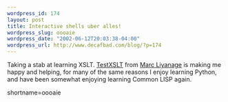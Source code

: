 ```yaml
--- 
wordpress_id: 174
layout: post
title: Interactive shells uber alles!
wordpress_slug: oooaie
wordpress_date: "2002-06-12T20:03:38-04:00"
wordpress_url: http://www.decafbad.com/blog/?p=174
---
```

<p>Taking a stab at learning XSLT.  <a href="http://www.entropy.ch/software/macosx/welcome.html#testxslt">TestXSLT</a> from <a href="http://www.entropy.ch/home/welcome.html">Marc Liyanage</a> is making me happy and helping, for many of the same reasons I enjoy learning Python, and have been somewhat enjoying learning Common LISP again.</p>
<!--more-->
shortname=oooaie
